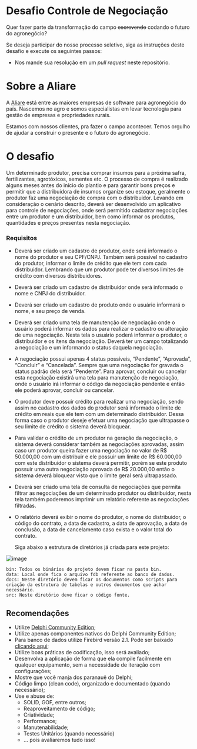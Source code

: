 # Desafio Controle de Negociação

Quer fazer parte da transformação do campo ~~escrevendo~~ codando o futuro do agronegócio?

Se deseja participar do nosso processo seletivo, siga as instruções deste desafio e execute os seguintes passos: 

* Nos mande sua resolução em um *pull request* neste repositório.


# Sobre a Aliare

A [Aliare](https://www.aliare.co) está entre as maiores empresas de software para agronegócio do país. Nascemos no agro e somos especialistas em levar tecnologia para gestão de empresas e propriedades rurais.

Estamos com nossos clientes, pra fazer o campo acontecer. Temos orgulho de ajudar a construir o presente e o futuro do agronegócio.

# O desafio

Um determinado produtor, precisa comprar insumos para a próxima safra, fertilizantes, agrotóxicos, sementes etc. O processo de compra é realizado alguns meses antes do início do plantio e para garantir bons preços e permitir que a distribuidora de insumos organize seu estoque, geralmente o produtor faz uma negociação de compra com o distribuidor.
Levando em consideração o cenário descrito, deverá ser desenvolvido um aplicativo para controle de negociações, onde será permitido cadastrar negociações entre um produtor e um distribuidor, bem como informar os produtos, quantidades e preços presentes nesta negociação.

### Requisitos

* Deverá ser criado um cadastro de produtor, onde será informado o nome do produtor e seu CPF/CNPJ. Também será possível no cadastro do produtor, informar o limite de crédito que ele tem com cada distribuidor. Lembrando que um produtor pode ter diversos limites de crédito com diversos distribuidores.
* Deverá ser criado um cadastro de distribuidor onde será informado o nome e CNPJ do distribuidor.
* Deverá ser criado um cadastro de produto onde o usuário informará o nome, e seu preço de venda.
* Deverá ser criado uma tela de manutenção de negociação onde o usuário poderá informar os dados para realizar o cadastro ou alteração de uma negociação. Nesta tela o usuário poderá informar o produtor, o distribuidor e os itens da negociação. Deverá ter um campo totalizando a negociação e um informando o status daquela negociação.
* A negociação possui apenas 4 status possíveis, “Pendente”, “Aprovada”, “Concluir” e “Cancelada”. Sempre que uma negociação for gravada o status padrão dela será “Pendente”. Para aprovar, concluir ou cancelar esta negociação existirá uma tela para manutenção de negociação, onde o usuário irá informar o código da negociação pendente e então ele poderá aprovar, concluir ou cancelar.
* O produtor deve possuir crédito para realizar uma negociação, sendo assim no cadastro dos dados do produtor será informado o limite de crédito em reais que ele tem com um determinado distribuidor. Dessa forma caso o produtor deseje efetuar uma negociação que ultrapasse o seu limite de crédito o sistema deverá bloquear.
* Para validar o crédito de um produtor na geração da negociação, o sistema deverá considerar também as negociações aprovadas, assim caso um produtor queira fazer uma negociação no valor de R$ 50.000,00 com um distribuir e ele possuir um limite de R$ 60.000,00 com este distribuidor o sistema deverá permitir, porém se este produto possuir uma outra negociação aprovada de R$ 20.000,00 então o sistema deverá bloquear visto que o limite geral será ultrapassado.
* Deverá ser criado uma tela de consulta de negociações que permita filtrar as negociações de um determinado produtor ou distribuidor, nesta tela também poderemos imprimir um relatório referente as negociações filtradas.
* O relatório deverá exibir o nome do produtor, o nome do distribuidor, o código do contrato, a data de cadastro, a data de aprovação, a data de conclusão, a data de cancelamento caso exista e o valor total do contrato.

  
  Siga abaixo a estrutura de diretórios  já criada para este projeto:
  
![image](https://user-images.githubusercontent.com/28271306/138889763-cfb52e98-4a38-44f0-8cb8-48404732ddd2.png)

	bin: Todos os binários do projeto devem ficar na pasta bin.
	data: Local onde fica o arquivo fdb referente ao banco de dados.
	docs: Neste diretório devem ficar os documentos como scripts para criação da estrutura de tabelas e outros documentos que achar necessário.
	src: Neste diretório deve ficar o código fonte.

## Recomendações

* Utilize [Delphi Community Edition](https://www.embarcadero.com/br/products/delphi/starter);
* Utilize apenas componentes nativos do Delphi Community Edition;
* Para banco de dados utilize Firebird versão 2.1. Pode ser baixado [clicando aqui](http://sourceforge.net/projects/firebird/files/firebird-win32/2.1.7-Release/Firebird-2.1.7.18553_0_Win32.exe/download);
* Utilize boas práticas de codificação, isso será avaliado;
* Desenvolva a aplicação de forma que ela compile facilmente em qualquer equipamento, sem a necessidade de iteração com configurações;
* Mostre que você manja dos paranauê do Delphi;
* Código limpo (clean code), organizado e documentado (quando necessário);
* Use e abuse de:
  * SOLID, GOF, entre outros;
  * Reaproveitamento de código;
  * Criatividade;
  * Performance;
  * Manutenabilidade;
  * Testes Unitários (quando necessário)
  * ... pois avaliaremos tudo isso!
